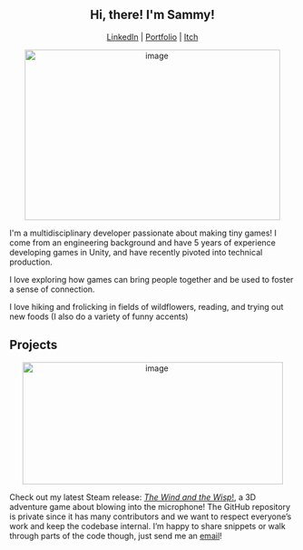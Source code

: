 <h2 align="center">Hi, there! I'm Sammy!</h2>

<div align="center">
  
[LinkedIn](https://www.linkedin.com/in/sammy-chuang-30bb74169/) | [Portfolio](https://www.penguinco.co/) | [Itch](https://penguincoco.itch.io/)
</div>

<p align="center">
  <img width="450" height="300" alt="image" src="https://github.com/user-attachments/assets/b6cfceb5-cae5-48a9-a7e0-e0fca341c546" />
</p>

I'm a multidisciplinary developer passionate about making tiny games! 
I come from an engineering background and have 5 years of experience developing games in Unity, and have recently pivoted into technical production.

I love exploring how games can bring people together and be used to foster a sense of connection. 

I love hiking and frolicking in fields of wildflowers, reading, and trying out new foods (I also do a variety of funny accents)

## Projects
<p align="center">
  <img width="459" height="215" alt="image" src="https://github.com/user-attachments/assets/f3fc26d3-85e2-4545-a658-b041a58341f2" />
</p>

Check out my latest Steam release: [_The Wind and the Wisp_!](https://store.steampowered.com/app/3729770/The_Wind_and_the_Wisp/), a 3D adventure game about blowing into the microphone! 
The GitHub repository is private since it has many contributors and we want to respect everyone’s work and keep the codebase internal. I’m happy to share snippets or walk through parts of the code though, just send me an [email](mailto:sammy.s.chuang@gmail.com)! 

<!--
**penguincoco/penguincoco** is a ✨ _special_ ✨ repository because its `README.md` (this file) appears on your GitHub profile.

Here are some ideas to get you started:

- 🔭 I’m currently working on ...
- 🌱 I’m currently learning ...
- 👯 I’m looking to collaborate on ...
- 🤔 I’m looking for help with ...
- 💬 Ask me about ...
- 📫 How to reach me: ...
- 😄 Pronouns: ...
- ⚡ Fun fact: ...
-->
